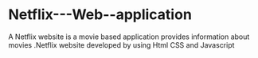 # Netflix---Web--application
A Netflix website is a movie based application provides information about movies .Netflix website developed by using Html CSS and Javascript
